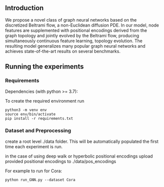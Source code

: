 ## Introduction

We propose a novel class of graph neural networks based on the discretized Beltrami flow, a non-Euclidean diffusion PDE. In our model, node features are supplemented with positional encodings derived from the graph topology and jointly evolved by the Beltrami flow, producing simultaneously continuous feature learning, topology evolution. The resulting model generalizes many popular graph neural networks
and achieves state-of-the-art results on several benchmarks.

## Running the experiments

### Requirements

Dependencies (with python >= 3.7):

To create the required environment run
```
python3 -m venv env
source env/bin/activate
pip install -r requirements.txt
```

### Dataset and Preprocessing

create a root level ./data folder. This will be automatically populated the first time each experiment is run.

in the case of using deep walk or hyperbolic positional encodings upload provided positional encodings to ./data/pos_encodings

For example to run for Cora:
```
python run_GNN.py --dataset Cora 
```
